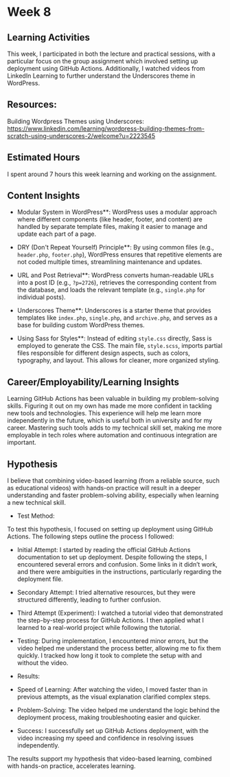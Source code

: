 # Week 8
## Learning Activities 
This week, I participated in both the lecture and practical sessions, with a particular focus on the group assignment which involved setting up deployment using GitHub Actions. Additionally, I watched videos from LinkedIn Learning to further understand the Underscores theme in WordPress.

## Resources: 
Building Wordpress Themes using Underscores: https://www.linkedin.com/learning/wordpress-building-themes-from-scratch-using-underscores-2/welcome?u=2223545

## Estimated Hours
I spent around 7 hours this week learning and working on the assignment.

## Content Insights

* Modular System in WordPress**: WordPress uses a modular approach where different components (like header, footer, and content) are handled by separate template files, making it easier to manage and update each part of a page.

* DRY (Don't Repeat Yourself) Principle**: By using common files (e.g., `header.php`, `footer.php`), WordPress ensures that repetitive elements are not coded multiple times, streamlining maintenance and updates.

* URL and Post Retrieval**: WordPress converts human-readable URLs into a post ID (e.g., `?p=2726`), retrieves the corresponding content from the database, and loads the relevant template (e.g., `single.php` for individual posts).

* Underscores Theme**: Underscores is a starter theme that provides templates like `index.php`, `single.php`, and `archive.php`, and serves as a base for building custom WordPress themes.

* Using Sass for Styles**: Instead of editing `style.css` directly, Sass is employed to generate the CSS. The main file, `style.scss`, imports partial files responsible for different design aspects, such as colors, typography, and layout. This allows for cleaner, more organized styling.

## Career/Employability/Learning Insights
Learning GitHub Actions has been valuable in building my problem-solving skills. Figuring it out on my own has made me more confident in tackling new tools and technologies. This experience will help me learn more independently in the future, which is useful both in university and for my career. Mastering such tools adds to my technical skill set, making me more employable in tech roles where automation and continuous integration are important.

## Hypothesis
I believe that combining video-based learning (from a reliable source, such as educational videos) with hands-on practice will result in a deeper understanding and faster problem-solving ability, especially when learning a new technical skill.

- Test Method:

To test this hypothesis, I focused on setting up deployment using GitHub Actions. The following steps outline the process I followed:

- Initial Attempt:
I started by reading the official GitHub Actions documentation to set up deployment. Despite following the steps, I encountered several errors and confusion. Some links in it didn’t work, and there were ambiguities in the instructions, particularly regarding the deployment file.

- Secondary Attempt:
I tried alternative resources, but they were structured differently, leading to further confusion.

- Third Attempt (Experiment):
I watched a tutorial video that demonstrated the step-by-step process for GitHub Actions. I then applied what I learned to a real-world project while following the tutorial.

- Testing:
During implementation, I encountered minor errors, but the video helped me understand the process better, allowing me to fix them quickly. I tracked how long it took to complete the setup with and without the video.

* Results:

- Speed of Learning:
After watching the video, I moved faster than in previous attempts, as the visual explanation clarified complex steps.

- Problem-Solving:
The video helped me understand the logic behind the deployment process, making troubleshooting easier and quicker.

- Success:
I successfully set up GitHub Actions deployment, with the video increasing my speed and confidence in resolving issues independently.

The results support my hypothesis that video-based learning, combined with hands-on practice, accelerates learning. 